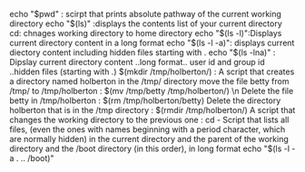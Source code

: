 echo "$pwd" : scirpt that prints absolute pathway of the current working directory
echo "$(ls)" :displays the contents list of your current directory
cd: chnages working directory to home directory
 echo "$(ls -l)":Displays current directory content in a long format
echo "$(ls -l -a)": displays current diectory content including hidden files starting with .
echo "$(ls -lna)" : Dipslay current directory content ..long format.. user id and group id ..hidden files (starting with  .)
$(mkdir /tmp/holberton/) : A script that creates a directory named holberton in the /tmp/ directory
move the file betty from /tmp/ to /tmp/holberton : $(mv /tmp/betty /tmp/holberton/) \n
Delete the file betty in /tmp/holberton : $(rm /tmp/holberton/betty)
Delete the directory holberton that is in the /tmp directory : $(rmdir /tmp/holberton/)
A script that changes the working directory to the previous  one : cd -
Script that lists all files, (even the ones with names beginning with a period character, which are normally hidden) in the current directory and the parent of the working directory and the /boot directory (in this order), in long format echo "$(ls -l -a . .. /boot)"